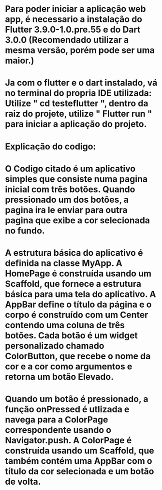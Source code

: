 # Para poder iniciar a aplicação web app, é necessario a instalação do Flutter 3.9.0-1.0.pre.55 e do Dart 3.0.0 (Recomendado utilizar a mesma versão, porém pode ser uma maior.)

# Ja com o flutter e o dart instalado, vá no terminal do propria IDE utilizada: Utilize " cd testeflutter ", dentro da raiz do projete, utilize " Flutter run " para iniciar a aplicação do projeto. 


# Explicação do codigo: 

# O Codigo citado é um aplicativo simples que consiste numa pagina inicial com três botões. Quando pressionado um dos botôes, a pagina ira le enviar para outra pagina que exibe a cor selecionada no fundo.

# A estrutura básica do aplicativo é definida na classe MyApp. A HomePage é construída usando um Scaffold, que fornece a estrutura básica para uma tela do aplicativo. A AppBar define o título da página e o corpo é construído com um Center contendo uma coluna de três botões. Cada botão é um widget personalizado chamado ColorButton, que recebe o nome da cor e a cor como argumentos e retorna um botão Elevado.

# Quando um botão é pressionado, a função onPressed é utlizada e navega para a ColorPage correspondente usando o Navigator.push. A ColorPage é construída usando um Scaffold, que também contém uma AppBar com o título da cor selecionada e um botão de volta.
